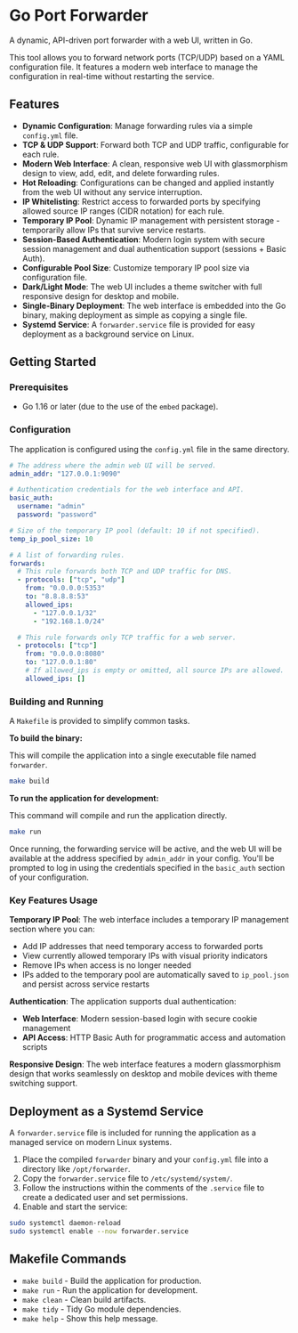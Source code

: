 # Go Port Forwarder

A dynamic, API-driven port forwarder with a web UI, written in Go.

This tool allows you to forward network ports (TCP/UDP) based on a YAML configuration file. It features a modern web interface to manage the configuration in real-time without restarting the service.

## Features

- **Dynamic Configuration**: Manage forwarding rules via a simple `config.yml` file.
- **TCP & UDP Support**: Forward both TCP and UDP traffic, configurable for each rule.
- **Modern Web Interface**: A clean, responsive web UI with glassmorphism design to view, add, edit, and delete forwarding rules.
- **Hot Reloading**: Configurations can be changed and applied instantly from the web UI without any service interruption.
- **IP Whitelisting**: Restrict access to forwarded ports by specifying allowed source IP ranges (CIDR notation) for each rule.
- **Temporary IP Pool**: Dynamic IP management with persistent storage - temporarily allow IPs that survive service restarts.
- **Session-Based Authentication**: Modern login system with secure session management and dual authentication support (sessions + Basic Auth).
- **Configurable Pool Size**: Customize temporary IP pool size via configuration file.
- **Dark/Light Mode**: The web UI includes a theme switcher with full responsive design for desktop and mobile.
- **Single-Binary Deployment**: The web interface is embedded into the Go binary, making deployment as simple as copying a single file.
- **Systemd Service**: A `forwarder.service` file is provided for easy deployment as a background service on Linux.

## Getting Started

### Prerequisites

- Go 1.16 or later (due to the use of the `embed` package).

### Configuration

The application is configured using the `config.yml` file in the same directory.

```yaml
# The address where the admin web UI will be served.
admin_addr: "127.0.0.1:9090"

# Authentication credentials for the web interface and API.
basic_auth:
  username: "admin"
  password: "password"

# Size of the temporary IP pool (default: 10 if not specified).
temp_ip_pool_size: 10

# A list of forwarding rules.
forwards:
  # This rule forwards both TCP and UDP traffic for DNS.
  - protocols: ["tcp", "udp"]
    from: "0.0.0.0:5353"
    to: "8.8.8.8:53"
    allowed_ips:
      - "127.0.0.1/32"
      - "192.168.1.0/24"

  # This rule forwards only TCP traffic for a web server.
  - protocols: ["tcp"]
    from: "0.0.0.0:8080"
    to: "127.0.0.1:80"
    # If allowed_ips is empty or omitted, all source IPs are allowed.
    allowed_ips: []
```

### Building and Running

A `Makefile` is provided to simplify common tasks.

**To build the binary:**

This will compile the application into a single executable file named `forwarder`.

```bash
make build
```

**To run the application for development:**

This command will compile and run the application directly.

```bash
make run
```

Once running, the forwarding service will be active, and the web UI will be available at the address specified by `admin_addr` in your config. You'll be prompted to log in using the credentials specified in the `basic_auth` section of your configuration.

### Key Features Usage

**Temporary IP Pool**: The web interface includes a temporary IP management section where you can:
- Add IP addresses that need temporary access to forwarded ports
- View currently allowed temporary IPs with visual priority indicators
- Remove IPs when access is no longer needed
- IPs added to the temporary pool are automatically saved to `ip_pool.json` and persist across service restarts

**Authentication**: The application supports dual authentication:
- **Web Interface**: Modern session-based login with secure cookie management
- **API Access**: HTTP Basic Auth for programmatic access and automation scripts

**Responsive Design**: The web interface features a modern glassmorphism design that works seamlessly on desktop and mobile devices with theme switching support.

## Deployment as a Systemd Service

A `forwarder.service` file is included for running the application as a managed service on modern Linux systems.

1.  Place the compiled `forwarder` binary and your `config.yml` file into a directory like `/opt/forwarder`.
2.  Copy the `forwarder.service` file to `/etc/systemd/system/`.
3.  Follow the instructions within the comments of the `.service` file to create a dedicated user and set permissions.
4.  Enable and start the service:

```bash
sudo systemctl daemon-reload
sudo systemctl enable --now forwarder.service
```

## Makefile Commands

- `make build`    - Build the application for production.
- `make run`      - Run the application for development.
- `make clean`    - Clean build artifacts.
- `make tidy`     - Tidy Go module dependencies.
- `make help`     - Show this help message.
